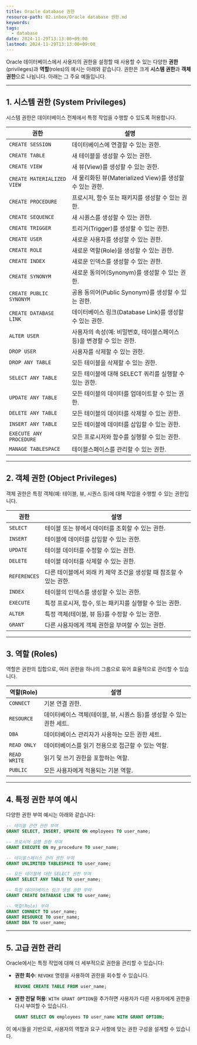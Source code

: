 ```yaml
---
title: Oracle database 권한
resource-path: 02.inbox/Oracle database 권한.md
keywords:
tags:
  - database
date: 2024-11-29T13:13:00+09:00
lastmod: 2024-11-29T13:13:00+09:00
---
```

Oracle 데이터베이스에서 사용자의 권한을 설정할 때 사용할 수 있는 다양한 **권한**(privileges)과 **역할**(roles)의 예시는 아래와 같습니다. 권한은 크게 **시스템 권한**과 **객체 권한**으로 나뉩니다. 아래는 그 주요 예들입니다.

---

## **1. 시스템 권한 (System Privileges)**

시스템 권한은 데이터베이스 전체에서 특정 작업을 수행할 수 있도록 허용합니다.

|**권한**|**설명**|
|---|---|
|`CREATE SESSION`|데이터베이스에 연결할 수 있는 권한.|
|`CREATE TABLE`|새 테이블을 생성할 수 있는 권한.|
|`CREATE VIEW`|새 뷰(View)를 생성할 수 있는 권한.|
|`CREATE MATERIALIZED VIEW`|새 물리화된 뷰(Materialized View)를 생성할 수 있는 권한.|
|`CREATE PROCEDURE`|프로시저, 함수 또는 패키지를 생성할 수 있는 권한.|
|`CREATE SEQUENCE`|새 시퀀스를 생성할 수 있는 권한.|
|`CREATE TRIGGER`|트리거(Trigger)를 생성할 수 있는 권한.|
|`CREATE USER`|새로운 사용자를 생성할 수 있는 권한.|
|`CREATE ROLE`|새로운 역할(Role)을 생성할 수 있는 권한.|
|`CREATE INDEX`|새로운 인덱스를 생성할 수 있는 권한.|
|`CREATE SYNONYM`|새로운 동의어(Synonym)를 생성할 수 있는 권한.|
|`CREATE PUBLIC SYNONYM`|공용 동의어(Public Synonym)를 생성할 수 있는 권한.|
|`CREATE DATABASE LINK`|데이터베이스 링크(Database Link)를 생성할 수 있는 권한.|
|`ALTER USER`|사용자의 속성(예: 비밀번호, 테이블스페이스 등)을 변경할 수 있는 권한.|
|`DROP USER`|사용자를 삭제할 수 있는 권한.|
|`DROP ANY TABLE`|모든 테이블을 삭제할 수 있는 권한.|
|`SELECT ANY TABLE`|모든 테이블에 대해 SELECT 쿼리를 실행할 수 있는 권한.|
|`UPDATE ANY TABLE`|모든 테이블의 데이터를 업데이트할 수 있는 권한.|
|`DELETE ANY TABLE`|모든 테이블의 데이터를 삭제할 수 있는 권한.|
|`INSERT ANY TABLE`|모든 테이블에 데이터를 삽입할 수 있는 권한.|
|`EXECUTE ANY PROCEDURE`|모든 프로시저와 함수를 실행할 수 있는 권한.|
|`MANAGE TABLESPACE`|테이블스페이스를 관리할 수 있는 권한.|

---

## **2. 객체 권한 (Object Privileges)**

객체 권한은 특정 객체(예: 테이블, 뷰, 시퀀스 등)에 대해 작업을 수행할 수 있는 권한입니다.

|**권한**|**설명**|
|---|---|
|`SELECT`|테이블 또는 뷰에서 데이터를 조회할 수 있는 권한.|
|`INSERT`|테이블에 데이터를 삽입할 수 있는 권한.|
|`UPDATE`|테이블 데이터를 수정할 수 있는 권한.|
|`DELETE`|테이블 데이터를 삭제할 수 있는 권한.|
|`REFERENCES`|다른 테이블에서 외래 키 제약 조건을 생성할 때 참조할 수 있는 권한.|
|`INDEX`|테이블의 인덱스를 생성할 수 있는 권한.|
|`EXECUTE`|특정 프로시저, 함수, 또는 패키지를 실행할 수 있는 권한.|
|`ALTER`|특정 객체(테이블, 뷰 등)를 수정할 수 있는 권한.|
|`GRANT`|다른 사용자에게 객체 권한을 부여할 수 있는 권한.|

---

## **3. 역할 (Roles)**

역할은 권한의 집합으로, 여러 권한을 하나의 그룹으로 묶어 효율적으로 관리할 수 있습니다.

|**역할(Role)**|**설명**|
|---|---|
|`CONNECT`|기본 연결 권한.|
|`RESOURCE`|데이터베이스 객체(테이블, 뷰, 시퀀스 등)를 생성할 수 있는 권한 세트.|
|`DBA`|데이터베이스 관리자가 사용하는 모든 권한 세트.|
|`READ ONLY`|데이터베이스를 읽기 전용으로 접근할 수 있는 역할.|
|`READ WRITE`|읽기 및 쓰기 권한을 포함하는 역할.|
|`PUBLIC`|모든 사용자에게 적용되는 기본 역할.|

---

## **4. 특정 권한 부여 예시**

다양한 권한 부여 예시는 아래와 같습니다:

```sql
-- 테이블 관련 권한 부여
GRANT SELECT, INSERT, UPDATE ON employees TO user_name;

-- 프로시저 실행 권한 부여
GRANT EXECUTE ON my_procedure TO user_name;

-- 테이블스페이스 관리 권한 부여
GRANT UNLIMITED TABLESPACE TO user_name;

-- 모든 테이블에 대한 SELECT 권한 부여
GRANT SELECT ANY TABLE TO user_name;

-- 특정 데이터베이스 링크 생성 권한 부여
GRANT CREATE DATABASE LINK TO user_name;

-- 역할(Role) 부여
GRANT CONNECT TO user_name;
GRANT RESOURCE TO user_name;
GRANT DBA TO user_name;
```

---

## **5. 고급 권한 관리**

Oracle에서는 특정 작업에 대해 더 세부적으로 권한을 관리할 수 있습니다:

- **권한 회수**: `REVOKE` 명령을 사용하여 권한을 회수할 수 있습니다.
    
    ```sql
    REVOKE CREATE TABLE FROM user_name;
    ```
    
- **권한 전달 허용**: `WITH GRANT OPTION`을 추가하면 사용자가 다른 사용자에게 권한을 다시 부여할 수 있습니다.
    
    ```sql
    GRANT SELECT ON employees TO user_name WITH GRANT OPTION;
    ```
    

이 예시들을 기반으로, 사용자의 역할과 요구 사항에 맞는 권한 구성을 설계할 수 있습니다.